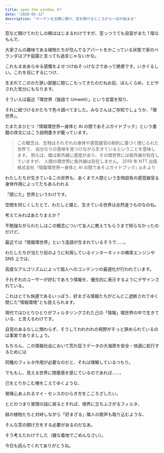 ```yaml
---
title: open the window。#7
date: "2020-05-12"
description: "カーテンを全開に開け、窓を開けるところから一日が始まる"
---
```


窓など開けてわたしの朝ははじまるわけですが、窓っつうても自室がまた 1 階なもんで、

大家さんの趣味である植物たちが住んでるアパートをかこっている状態で家のベランダはプチ庭園と言っても過言じゃないかな。

これもまああらゆる感慨をよせつけぬそっけなさであって絶景です。いきぐるしい。これを目にするにつけ、

生まれてこのかた狭い部屋に閉じこもってきたのだねお前、ぼんくらめ、とどやされた気分にもなります。

そういえば最近「環世界（独語で Umwelt）」という言葉を知り、

それに紐づけるかたちで色々調べてました。みなさんはご存知でしょうか、「環世界」。

たまたまひとつ『情報環世界―身体と AI の間であそぶガイドブック』という書籍の序文にはこう説明書きが載っています。

> この概念は、生物はそれぞれの身体や感覚器官の制約に基づく閉じられた世界で、
> 自分なりの意味を見つけながら生きているということを意味します。
> 例えば、蝶は紫外線に感度があり、その環世界には紫外線が存在していますが、
> 人間の環世界に紫外線は存在しません。
> 2019 年 NTT 出版株式会社『情報環世界―身体と AI の間であそぶガイドブック』p.8 より

わたしたちが生きているこの世界も、あくまで人間という生物固有の感覚器官＆身体作用によってたちあらわれる

「閉じた」世界というわけです。

空間を同じくしたとて、わたしと蝶と、生きている世界は全然違うものなのね。

考えてみればあたりまえか？

不勉強ながらわたしはこの概念について友人に教えてもらうまで知らなかったのだけど、

最近では「情報環世界」という造語が生まれているそうで……。

わたしたちが当たり前のように利用しているインターネットの検索エンジンや SNS 上では、

高度なアルゴリズムによって個人へのコンテンツの最適化が行われています。

それぞれのユーザーが好むであろう情報を、優先的に表示するようにデザインされている。

これはとても快適であるいっぽう、好まざる情報たちがどんどこ遮断されてゆく閉じた"情報環境"とも捉えられます。

現代ではひとりひとりがフィルタリングされた己の「情報」環世界の中で生きている、と言えるわけです。

自覚のあるなしに関わらず、そうしてわれわれの視野がそっと狭められているのは事実でありましょう。

もちろん、この情報社会において荒れ狂うデータの大海原を安全・快適に航行するためには

同種のフィルタ作用が必要なのだと、それは理解しているつもり。

でももし、見える世界に閉塞感を感じているのであれば……、

己をとりかこむ柵をこえてゆくような、

冒険心あふれるマイ・センスのひらき方をこころざしたい。

とどのつまり冒頭の話に戻るとすれば、視界に立ちふさがるフィルタ、

緑の植物たちと対峙しながら「好まざる」隣人の歌声も取り込むような、

そんな窓の開け方をする必要があるのだなあ。

そう考えたわけでした（雑な着地でごめんなさい）。

今日も読んでくれてありがとうね。
